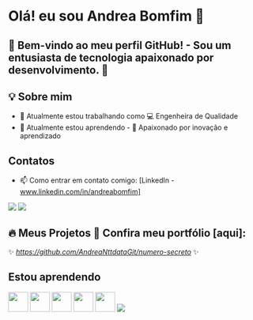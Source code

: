 # Olá! eu sou Andrea Bomfim 👋

## 🔭 Bem-vindo ao meu perfil GitHub! - Sou um entusiasta de tecnologia apaixonado por desenvolvimento. 🚀  

## 💡 Sobre mim 
- 🔭 Atualmente estou trabalhando como 💻 Engenheira de Qualidade
- 🌱 Atualmente estou aprendendo - 🎯 Apaixonado por inovação e aprendizado

## Contatos
- 📫 Como entrar em contato comigo: [LinkedIn - www.linkedin.com/in/andreabomfim]
<div>
<a href = "mailto:andrea.bomfim@gmail.com"><img loading="lazy" src="https://img.shields.io/badge/Gmail-D14836?style=for-the-badge&logo=gmail&logoColor=white" target="_blank"></a>
<a href="https://www.linkedin.com/in/andreabomfim" target="_blank"><img loading="lazy" src="https://img.shields.io/badge/-LinkedIn-%230077B5?style=for-the-badge&logo=linkedin&logoColor=white" target="_blank"></a>   
                    
  
## 🔥 Meus Projetos  🔭 Confira meu portfólio [aqui]:

✨ _https://github.com/AndreaNttdataGit/numero-secreto_ ✨

## Estou aprendendo
<img loading="lazy" src="https://cdn.jsdelivr.net/gh/devicons/devicon/icons/java/java-original.svg" width="40" height="40"/> <img loading="lazy" src="https://cdn.jsdelivr.net/gh/devicons/devicon/icons/git/git-original.svg" width="40" height="40"/>
<img src="https://cdn.jsdelivr.net/gh/devicons/devicon@latest/icons/azure/azure-original.svg" width="40" height="40"/>
<img src="https://cdn.jsdelivr.net/gh/devicons/devicon@latest/icons/confluence/confluence-original.svg" width="40" height="40" />
<img src="https://cdn.jsdelivr.net/gh/devicons/devicon@latest/icons/cypressio/cypressio-original.svg" width="40" height="40" />
<img src="https://cdn.jsdelivr.net/gh/devicons/devicon@latest/icons/cypressio/cypressio-line.svg" />
          
          
          

          
